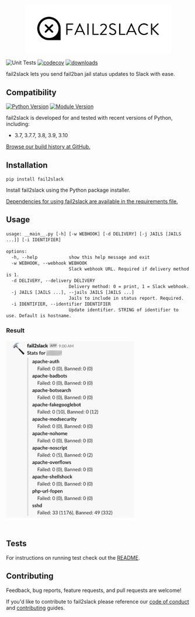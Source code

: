 <p align="center"><img src="https://raw.githubusercontent.com/asdfdotdev/fail2slack/development/.github/images/logo.png" width="400"></p>

![Unit Tests](https://github.com/asdfdotdev/fail2slack/workflows/Unit%20Tests/badge.svg) [![codecov](https://codecov.io/gh/asdfdotdev/fail2slack/branch/development/graph/badge.svg)](https://codecov.io/gh/asdfdotdev/fail2slack)  [![downloads](https://img.shields.io/pypi/dm/fail2slack)](https://pypi.org/project/fail2slack)

fail2slack lets you send fail2ban jail status updates to Slack with ease.

## Compatibility

[![Python Version](https://img.shields.io/pypi/pyversions/fail2slack)](https://pypi.org/project/fail2slack) [![Module Version](https://img.shields.io/pypi/v/fail2slack)](https://pypi.org/project/fail2slack)

fail2slack is developed for and tested with recent versions of Python, including:

- 3.7, 3.7.7, 3.8, 3.9, 3.10

[Browse our build history at GitHub.](https://github.com/asdfdotdev/fail2slack/actions)

## Installation

```
pip install fail2slack
```

Install fail2slack using the Python package installer.

[Dependencies for using fail2slack are available in the requirements file.](https://github.com/asdfdotdev/fail2slack/blob/main/requirements.txt)

## Usage

```
usage: __main__.py [-h] [-w WEBHOOK] [-d DELIVERY] [-j JAILS [JAILS ...]] [-i IDENTIFIER]

options:
  -h, --help            show this help message and exit
  -w WEBHOOK, --webhook WEBHOOK
                        Slack webhook URL. Required if delivery method is 1.
  -d DELIVERY, --delivery DELIVERY
                        Delivery method: 0 = print, 1 = Slack webhook.
  -j JAILS [JAILS ...], --jails JAILS [JAILS ...]
                        Jails to include in status report. Required.
  -i IDENTIFIER, --identifier IDENTIFIER
                        Update identifier. STRING of identifier to use. Default is hostname.
```

### Result

<p style="padding-bottom:20px"><img src="https://raw.githubusercontent.com/asdfdotdev/fail2slack/development/.github/images/screenshot.png" width="350"></p>

## Tests

For instructions on running test check out the [README](https://github.com/asdfdotdev/fail2slack/tree/main/test/#readme).

## Contributing

Feedback, bug reports, feature requests, and pull requests are welcome!

If you'd like to contribute to fail2slack please reference our [code of conduct](https://github.com/asdfdotdev/fail2slack/blob/main/.github/code_of_conduct.md) and [contributing](https://github.com/asdfdotdev/fail2slack/blob/main/.github/contributing.md) guides.
